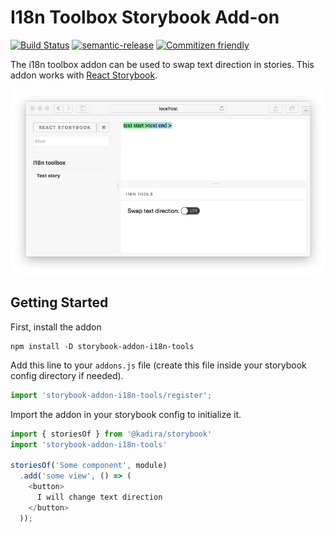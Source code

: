 # I18n Toolbox Storybook Add-on

[![Build Status](https://travis-ci.org/joscha/storybook-addon-i18n-tools.svg?branch=master)](https://travis-ci.org/joscha/storybook-addon-i18n-tools)
[![semantic-release](https://img.shields.io/badge/%20%20%F0%9F%93%A6%F0%9F%9A%80-semantic--release-e10079.svg)](https://github.com/semantic-release/semantic-release)
[![Commitizen friendly](https://img.shields.io/badge/commitizen-friendly-brightgreen.svg)](http://commitizen.github.io/cz-cli/)


The i18n toolbox addon can be used to swap text direction in stories. This addon works with [React Storybook](https://github.com/kadirahq/react-storybook).

![Screenshot of the add-on](docs/screenshot.png)

## Getting Started

First, install the addon

```shell
npm install -D storybook-addon-i18n-tools
```

Add this line to your `addons.js` file (create this file inside your storybook config directory if needed).

```js
import 'storybook-addon-i18n-tools/register';
```

Import the addon in your storybook config to initialize it.

```js
import { storiesOf } from '@kadira/storybook'
import 'storybook-addon-i18n-tools'

storiesOf('Some component', module)
  .add('some view', () => (
    <button>
      I will change text direction
    </button>
  ));
```
